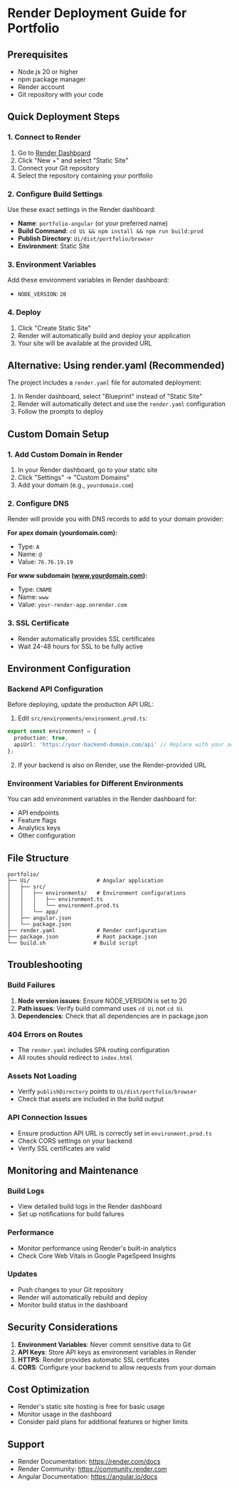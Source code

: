 # Render Deployment Guide for Portfolio

## Prerequisites
- Node.js 20 or higher
- npm package manager
- Render account
- Git repository with your code

## Quick Deployment Steps

### 1. Connect to Render
1. Go to [Render Dashboard](https://dashboard.render.com/)
2. Click "New +" and select "Static Site"
3. Connect your Git repository
4. Select the repository containing your portfolio

### 2. Configure Build Settings
Use these exact settings in the Render dashboard:

- **Name**: `portfolio-angular` (or your preferred name)
- **Build Command**: `cd Ui && npm install && npm run build:prod`
- **Publish Directory**: `Ui/dist/portfolio/browser`
- **Environment**: Static Site

### 3. Environment Variables
Add these environment variables in Render dashboard:
- `NODE_VERSION`: `20`

### 4. Deploy
1. Click "Create Static Site"
2. Render will automatically build and deploy your application
3. Your site will be available at the provided URL

## Alternative: Using render.yaml (Recommended)

The project includes a `render.yaml` file for automated deployment:

1. In Render dashboard, select "Blueprint" instead of "Static Site"
2. Render will automatically detect and use the `render.yaml` configuration
3. Follow the prompts to deploy

## Custom Domain Setup

### 1. Add Custom Domain in Render
1. In your Render dashboard, go to your static site
2. Click "Settings" → "Custom Domains"
3. Add your domain (e.g., `yourdomain.com`)

### 2. Configure DNS
Render will provide you with DNS records to add to your domain provider:

**For apex domain (yourdomain.com):**
- Type: `A`
- Name: `@`
- Value: `76.76.19.19`

**For www subdomain (www.yourdomain.com):**
- Type: `CNAME`
- Name: `www`
- Value: `your-render-app.onrender.com`

### 3. SSL Certificate
- Render automatically provides SSL certificates
- Wait 24-48 hours for SSL to be fully active

## Environment Configuration

### Backend API Configuration
Before deploying, update the production API URL:

1. Edit `src/environments/environment.prod.ts`:
```typescript
export const environment = {
  production: true,
  apiUrl: 'https://your-backend-domain.com/api' // Replace with your actual backend URL
};
```

2. If your backend is also on Render, use the Render-provided URL

### Environment Variables for Different Environments
You can add environment variables in the Render dashboard for:
- API endpoints
- Feature flags
- Analytics keys
- Other configuration

## File Structure
```
portfolio/
├── Ui/                     # Angular application
│   ├── src/
│   │   ├── environments/   # Environment configurations
│   │   │   ├── environment.ts
│   │   │   └── environment.prod.ts
│   │   └── app/
│   ├── angular.json
│   └── package.json
├── render.yaml             # Render configuration
├── package.json            # Root package.json
└── build.sh               # Build script
```

## Troubleshooting

### Build Failures
1. **Node version issues**: Ensure NODE_VERSION is set to 20
2. **Path issues**: Verify build command uses `cd Ui` not `cd Ui`
3. **Dependencies**: Check that all dependencies are in package.json

### 404 Errors on Routes
- The `render.yaml` includes SPA routing configuration
- All routes should redirect to `index.html`

### Assets Not Loading
- Verify `publishDirectory` points to `Ui/dist/portfolio/browser`
- Check that assets are included in the build output

### API Connection Issues
- Ensure production API URL is correctly set in `environment.prod.ts`
- Check CORS settings on your backend
- Verify SSL certificates are valid

## Monitoring and Maintenance

### Build Logs
- View detailed build logs in the Render dashboard
- Set up notifications for build failures

### Performance
- Monitor performance using Render's built-in analytics
- Check Core Web Vitals in Google PageSpeed Insights

### Updates
- Push changes to your Git repository
- Render will automatically rebuild and deploy
- Monitor build status in the dashboard

## Security Considerations

1. **Environment Variables**: Never commit sensitive data to Git
2. **API Keys**: Store API keys as environment variables in Render
3. **HTTPS**: Render provides automatic SSL certificates
4. **CORS**: Configure your backend to allow requests from your domain

## Cost Optimization

- Render's static site hosting is free for basic usage
- Monitor usage in the dashboard
- Consider paid plans for additional features or higher limits

## Support

- Render Documentation: https://render.com/docs
- Render Community: https://community.render.com
- Angular Documentation: https://angular.io/docs 